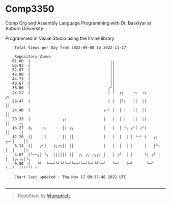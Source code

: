 # Comp3350
Comp Org and Assembly Language Programming with Dr. Baskiyar at Auburn University

Programmed in Visual Studio using the Irvine library

```
    Total Views per Day from 2022-09-08 to 2022-11-17

    Repository Views
   61.00  ┼                                   ╭╮
   56.93  ┤                                   ││
   52.87  ┤                                   ││
   48.80  ┤                                   ││
   44.73  ┤                                   ││
   40.67  ┤                                   ││
   36.60  ┤                                  ╭╯│
   32.53  ┤                                  │ │  ╭╮    ╭╮  ╭╮          ╭╮
   28.47  ┤                                  │ │  │╰╮   ││  ││          ││
   24.40  ┤                                ╭─╯ │  │ │   ││  ││          ││
   20.33  ┤              ╭╮                │   │  │ │   ││  ││          ││    ╭╮
   16.27  ┼╮    ╭╮       ││ ╭╮             │   │  │ ╰╮ ╭╯│ ╭╯│          ││    ││
   12.20  ┤│    ││       ││ ││             │   │  │  │ │ ╰─╯ │   ╭╮   ╭─╯│    ││
    8.13  ┤│   ╭╯│   ╭╮╭╮││ ││             │   │  │  │ │     │   │╰╮  │  │    ││
    4.07  ┤╰──╮│ ╰╮  ││││││ ││  ╭╮ ╭╮ ╭╮╭╮ │   │ ╭╯  │ │     ╰╮ ╭╯ │  │  │╭╮╭╮│╰╮
    0.00  ┤   ╰╯  ╰──╯╰╯╰╯╰─╯╰──╯╰─╯╰─╯╰╯╰─╯   ╰─╯   ╰─╯      ╰─╯  ╰──╯  ╰╯╰╯╰╯ ╰

    Chart last updated - Thu Nov 17 00:37:40 2022 UTC
    
```

---

> RepoStats by [Wumphlett](https://github.com/Wumphlett)
